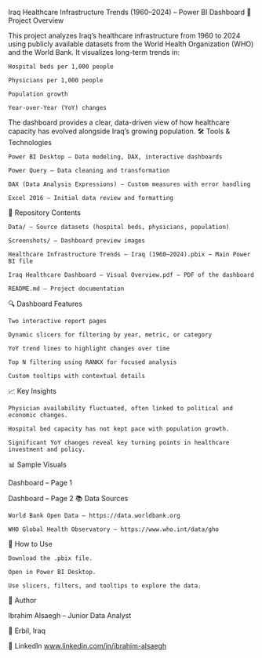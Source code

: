 Iraq Healthcare Infrastructure Trends (1960–2024) – Power BI Dashboard
📌 Project Overview

This project analyzes Iraq’s healthcare infrastructure from 1960 to 2024 using publicly available datasets from the World Health Organization (WHO) and the World Bank.
It visualizes long-term trends in:

    Hospital beds per 1,000 people

    Physicians per 1,000 people

    Population growth

    Year-over-Year (YoY) changes

The dashboard provides a clear, data-driven view of how healthcare capacity has evolved alongside Iraq’s growing population.
🛠 Tools & Technologies

    Power BI Desktop – Data modeling, DAX, interactive dashboards

    Power Query – Data cleaning and transformation

    DAX (Data Analysis Expressions) – Custom measures with error handling

    Excel 2016 – Initial data review and formatting

📂 Repository Contents

    Data/ – Source datasets (hospital beds, physicians, population)

    Screenshots/ – Dashboard preview images

    Healthcare Infrastructure Trends – Iraq (1960–2024).pbix – Main Power BI file

    Iraq Healthcare Dashboard – Visual Overview.pdf – PDF of the dashboard

    README.md – Project documentation

🔍 Dashboard Features

    Two interactive report pages

    Dynamic slicers for filtering by year, metric, or category

    YoY trend lines to highlight changes over time

    Top N filtering using RANKX for focused analysis

    Custom tooltips with contextual details

📈 Key Insights

    Physician availability fluctuated, often linked to political and economic changes.

    Hospital bed capacity has not kept pace with population growth.

    Significant YoY changes reveal key turning points in healthcare investment and policy.

📊 Sample Visuals

Dashboard – Page 1

Dashboard – Page 2
📚 Data Sources

    World Bank Open Data – https://data.worldbank.org

    WHO Global Health Observatory – https://www.who.int/data/gho

🚀 How to Use

    Download the .pbix file.

    Open in Power BI Desktop.

    Use slicers, filters, and tooltips to explore the data.

👤 Author

Ibrahim Alsaegh – Junior Data Analyst

📍 Erbil, Iraq

🔗 LinkedIn www.linkedin.com/in/ibrahim-alsaegh
